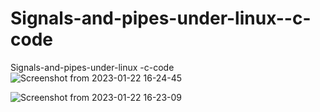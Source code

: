# Signals-and-pipes-under-linux--c-code
Signals-and-pipes-under-linux -c-code
![Screenshot from 2023-01-22 16-24-45](https://user-images.githubusercontent.com/103140839/213920854-70286057-352b-4dd9-bb2e-975d7d007a50.png)


![Screenshot from 2023-01-22 16-23-09](https://user-images.githubusercontent.com/103140839/213920858-b6fbebc6-e0e6-4fb8-9ffe-7d0408f4d4b6.png)

